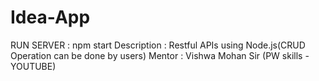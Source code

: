 # Idea-App
RUN SERVER : npm start
Description : Restful APIs using Node.js(CRUD Operation can be done by users)
Mentor : Vishwa Mohan Sir (PW skills - YOUTUBE)
